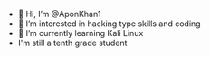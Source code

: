 - 👋 Hi, I’m @AponKhan1
- 👀 I’m interested in hacking type skills and coding 
- 🌱 I’m currently learning Kali Linux 
- I'm still a tenth grade student 

<!---
AponKhan1/AponKhan1 is a ✨ special ✨ repository because its `README.md` (this file) appears on your GitHub profile.
You can click the Preview link to take a look at your changes.
--->
